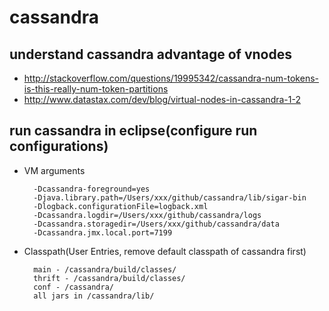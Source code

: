 # cassandra

## understand cassandra advantage of vnodes
* http://stackoverflow.com/questions/19995342/cassandra-num-tokens-is-this-really-num-token-partitions
* http://www.datastax.com/dev/blog/virtual-nodes-in-cassandra-1-2


## run cassandra in eclipse(configure run configurations)

* VM arguments

		-Dcassandra-foreground=yes 
		-Djava.library.path=/Users/xxx/github/cassandra/lib/sigar-bin
		-Dlogback.configurationFile=logback.xml
		-Dcassandra.logdir=/Users/xxx/github/cassandra/logs
		-Dcassandra.storagedir=/Users/xxx/github/cassandra/data
		-Dcassandra.jmx.local.port=7199
		
* Classpath(User Entries, remove default classpath of cassandra  first)

		main - /cassandra/build/classes/
		thrift - /cassandra/build/classes/
		conf - /cassandra/
		all jars in /cassandra/lib/
	
	